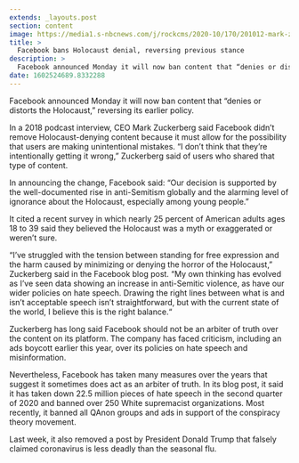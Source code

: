 ```yaml
--- 
extends: _layouts.post 
section: content 
image: https://media1.s-nbcnews.com/j/rockcms/2020-10/170/201012-mark-zuckerberg-jm-1247-134edb_b85afd545c42207506c1bda2679becdfbe08e0b0.nbcnews-fp-1200-630.jpg 
title: > 
  Facebook bans Holocaust denial, reversing previous stance 
description: > 
  Facebook announced Monday it will now ban content that “denies or distorts the Holocaust,” reversing its earlier policy.“I’ve struggled with the tension between standing for free expression and the harm caused by minimizing or denying the horror of the Holocaust,” Zuckerberg said in the Facebook blog post.“My own thinking has evolved as I’ve seen data showing an increase in anti-Semitic violence, as have our wider policies on hate speech.The company has faced criticism, including an ads boycott earlier this year, over its policies on hate speech and misinformation.Nevertheless, Facebook has taken many measures over the years that suggest it sometimes does act as an arbiter of truth. 
date: 1602524689.8332288 
--- 
```

Facebook announced Monday it will now ban content that “denies or distorts the Holocaust,” reversing its earlier policy.

In a 2018 podcast interview, CEO Mark Zuckerberg said Facebook didn’t remove Holocaust-denying content because it must allow for the possibility that users are making unintentional mistakes. “I don’t think that they’re intentionally getting it wrong,” Zuckerberg said of users who shared that type of content.

In announcing the change, Facebook said: “Our decision is supported by the well-documented rise in anti-Semitism globally and the alarming level of ignorance about the Holocaust, especially among young people.”

It cited a recent survey in which nearly 25 percent of American adults ages 18 to 39 said they believed the Holocaust was a myth or exaggerated or weren’t sure.

“I’ve struggled with the tension between standing for free expression and the harm caused by minimizing or denying the horror of the Holocaust,” Zuckerberg said in the Facebook blog post. “My own thinking has evolved as I’ve seen data showing an increase in anti-Semitic violence, as have our wider policies on hate speech. Drawing the right lines between what is and isn’t acceptable speech isn’t straightforward, but with the current state of the world, I believe this is the right balance.“

Zuckerberg has long said Facebook should not be an arbiter of truth over the content on its platform. The company has faced criticism, including an ads boycott earlier this year, over its policies on hate speech and misinformation.

Nevertheless, Facebook has taken many measures over the years that suggest it sometimes does act as an arbiter of truth. In its blog post, it said it has taken down 22.5 million pieces of hate speech in the second quarter of 2020 and banned over 250 White supremacist organizations. Most recently, it banned all QAnon groups and ads in support of the conspiracy theory movement.

Last week, it also removed a post by President Donald Trump that falsely claimed coronavirus is less deadly than the seasonal flu.